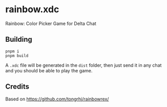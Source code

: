 # rainbow.xdc

Rainbow: Color Picker Game for Delta Chat

## Building

```
pnpm i
pnpm build
```

A `.xdc` file will be generated in the `dist` folder, then just send it in any chat
and you should be able to play the game.

## Credits

Based on https://github.com/tongrhj/rainbowrex/
